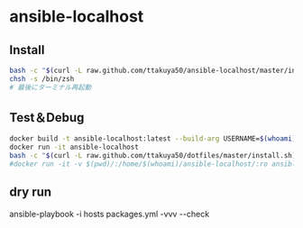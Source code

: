 # ansible-localhost

## Install
```bash
bash -c "$(curl -L raw.github.com/ttakuya50/ansible-localhost/master/install.sh)" -s install
chsh -s /bin/zsh
# 最後にターミナル再起動
```

## Test＆Debug
```bash
docker build -t ansible-localhost:latest --build-arg USERNAME=$(whoami) .
docker run -it ansible-localhost
bash -c "$(curl -L raw.github.com/ttakuya50/dotfiles/master/install.sh)" -s install
#docker run -it -v $(pwd)/:/home/$(whoami)/ansible-localhost/:ro ansible-localhost
```

## dry run
ansible-playbook -i hosts packages.yml -vvv --check

